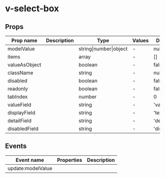 # v-select-box

## Props

| Prop name     | Description | Type                   | Values | Default    |
| ------------- | ----------- | ---------------------- | ------ | ---------- |
| modelValue    |             | string\|number\|object | -      | null       |
| items         |             | array                  | -      | []         |
| valueAsObject |             | boolean                | -      | false      |
| className     |             | string                 | -      | null       |
| disabled      |             | boolean                | -      | false      |
| readonly      |             | boolean                | -      | false      |
| tabIndex      |             | number                 | -      | 0          |
| valueField    |             | string                 | -      | 'value'    |
| displayField  |             | string                 | -      | 'text'     |
| detailField   |             | string                 | -      | 'detail'   |
| disabledField |             | string                 | -      | 'disabled' |

## Events

| Event name        | Properties | Description |
| ----------------- | ---------- | ----------- |
| update:modelValue |            |
